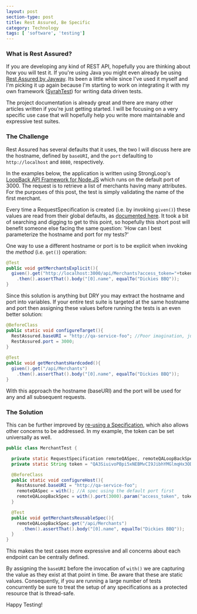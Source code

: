 ```yaml
---
layout: post
section-type: post
title: Rest Assured, Be Specific
category: Technology
tags: [ 'software', 'testing']
---
```


### What is Rest Assured?

If you are developing any kind of REST API, hopefully you are thinking about how you will test it.  If you're using Java you might even already be using [Rest Assured by Jayway](https://github.com/jayway/rest-assured).  Its been a little while since I've used it myself and I'm picking it up again because I'm starting to work on integrating it with my own framework ([SyrahTest](https://github.com/SyrahTest/syrahtest-jvm)) for writing data driven tests.

The project documentation is already great and there are many other articles written if you're just getting started.  I will be focusing on a very specific use case that will hopefully help you write more maintainable and expressive test suites.

### The Challenge

Rest Assured has several defaults that it uses, the two I will discuss here are the hostname, defined by `baseURI`, and the `port` defaulting to `http://localhost` and `8080`, respectively.

In the examples below, the application is written using StrongLoop's [LoopBack API Framework for Node.JS](http://loopback.io/) which runs on the default port of 3000.  The request is to retrieve a list of merchants having many attributes.  For the purposes of this post, the test is simply validating the name of the first merchant.

Every time a RequestSpecification is created (i.e. by invoking `given()`) these values are read from their global defaults, as [documented here](https://github.com/jayway/rest-assured/wiki/Usage#default-values).  It took a bit of searching and digging to get to this point, so hopefully this short post will benefit someone else facing the same question: 'How can I best parameterize the hostname and port for my tests?'

One way to use a different hostname or port is to be explicit when invoking the _method_ (i.e. `get()`) operation:

```java
@Test
public void getMerchantsExplicit(){
  given().get("http://localhost:3000/api/Merchants?access_token="+token)
    .then().assertThat().body("[0].name", equalTo("Dickies BBQ"));
}
```

Since this solution is anything but DRY you may extract the hostname and port into variables.  If your entire test suite is targeted at the same hostname and port then assigning these values before running the tests is an even better solution:

```java
@BeforeClass
public static void configureTarget(){
  RestAssured.baseURI = "http://qa-service-foo"; //Poor imagination, just not localhost
  RestAssured.port = 3000;
}
  
@Test
public void getMerchantsHardcoded(){
  given().get("/api/Merchants")
    .then().assertThat().body("[0].name", equalTo("Dickies BBQ"));
}
```

With this approach the hostname (baseURI) and the port will be used for any and all subsequent requests.

### The Solution

This can be further improved by [re-using a Specification](https://github.com/jayway/rest-assured/wiki/Usage#specification-re-use), which also allows other concerns to be addressed.  In my example, the token can be set universally as well.

```java
public class MerchantTest {

  private static RequestSpecification remoteQASpec, remoteQALoopBackSpec;
  private static String token = "QA3SiuivoPBpi5xNEBMvCI9JibhYMGlmqHx3ODsOrK4gd4RQl8TjRI0WFg";

  @BeforeClass
  public static void configureHost(){
    RestAssured.baseURI = "http://qa-service-foo";
    remoteQASpec = with(); //A spec using the default port first
    remoteQALoopBackSpec = with().port(3000).param("access_token", token);
  }

  @Test
  public void getMerchantsReusableSpec(){
    remoteQALoopBackSpec.get("/api/Merchants")
      .then().assertThat().body("[0].name", equalTo("Dickies BBQ"));
  }
}
```

This makes the test cases more expressive and all concerns about each endpoint can be centrally defined.

By assigning the `baseURI` before the invocation of `with()` we are capturing the value as they exist at that point in time.  Be aware that these are static values.  Consequently, if you are running a large number of tests concurrently be sure to treat the setup of any specifications as a protected resource that is thread-safe.

Happy Testing! 
